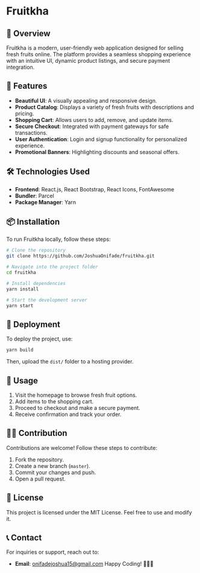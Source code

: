 # Fruitkha

## 🍏 Overview
Fruitkha is a modern, user-friendly web application designed for selling fresh fruits online. The platform provides a seamless shopping experience with an intuitive UI, dynamic product listings, and secure payment integration.

## 🚀 Features
- **Beautiful UI**: A visually appealing and responsive design.
- **Product Catalog**: Displays a variety of fresh fruits with descriptions and pricing.
- **Shopping Cart**: Allows users to add, remove, and update items.
- **Secure Checkout**: Integrated with payment gateways for safe transactions.
- **User Authentication**: Login and signup functionality for personalized experience.
- **Promotional Banners**: Highlighting discounts and seasonal offers.

## 🛠️ Technologies Used
- **Frontend**: React.js, React Bootstrap, React Icons, FontAwesome
- **Bundler**: Parcel
- **Package Manager**: Yarn

## 📦 Installation
To run Fruitkha locally, follow these steps:

```bash
# Clone the repository
git clone https://github.com/JoshuaOnifade/fruitkha.git

# Navigate into the project folder
cd fruitkha

# Install dependencies
yarn install

# Start the development server
yarn start
```

## 🚧 Deployment
To deploy the project, use:
```bash
yarn build
```
Then, upload the `dist/` folder to a hosting provider.

## 📌 Usage
1. Visit the homepage to browse fresh fruit options.
2. Add items to the shopping cart.
3. Proceed to checkout and make a secure payment.
4. Receive confirmation and track your order.

## 👨‍💻 Contribution
Contributions are welcome! Follow these steps to contribute:
1. Fork the repository.
2. Create a new branch (`master`).
3. Commit your changes and push.
4. Open a pull request.

## 📝 License
This project is licensed under the MIT License. Feel free to use and modify it.

## 📞 Contact
For inquiries or support, reach out to:
- **Email**: onifadejoshua15@gmail.com
Happy Coding! 🍎🍌🍇